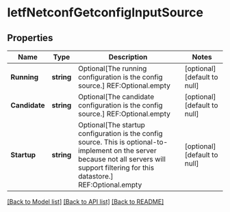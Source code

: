 # IetfNetconfGetconfigInputSource

## Properties
Name | Type | Description | Notes
------------ | ------------- | ------------- | -------------
**Running** | **string** | Optional[The running configuration is the config source.] REF:Optional.empty | [optional] [default to null]
**Candidate** | **string** | Optional[The candidate configuration is the config source.] REF:Optional.empty | [optional] [default to null]
**Startup** | **string** | Optional[The startup configuration is the config source. This is optional-to-implement on the server because not all servers will support filtering for this datastore.] REF:Optional.empty | [optional] [default to null]

[[Back to Model list]](../README.md#documentation-for-models) [[Back to API list]](../README.md#documentation-for-api-endpoints) [[Back to README]](../README.md)


